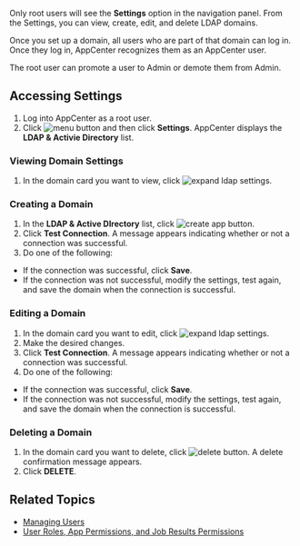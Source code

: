 
Only root users will see the **Settings** option in the navigation panel. From the Settings, you can view, create, edit, and delete LDAP domains.

Once you set up a domain, all users who are part of that domain can log in. Once they log in, AppCenter recognizes them as an AppCenter user. 

The root user can promote a user to Admin or demote them from Admin. 

## Accessing Settings

1. Log into AppCenter as a root user.
2. Click ![menu button](images/menu-button.png) and then click **Settings**. AppCenter displays the **LDAP & Activie Directory** list. 

### Viewing Domain Settings

1. In the domain card you want to view, click ![expand ldap settings](images/expand-settings.png).

### Creating a Domain

1. In the **LDAP & Active DIrectory** list, click ![create app button](images/add-orange.png).
2. Click **Test Connection**. A message appears indicating whether or not a connection was successful.
3. Do one of the following:
 * If the connection was successful, click **Save**.
 * If the connection was not successful, modify the settings, test again, and save the domain when the connection is successful.

### Editing a Domain

1. In the domain card you want to edit, click ![expand ldap settings](images/expand-settings.png).
2. Make the desired changes.
3. Click **Test Connection**. A message appears indicating whether or not a connection was successful.
4. Do one of the following:
 * If the connection was successful, click **Save**.
 * If the connection was not successful, modify the settings, test again, and save the domain when the connection is successful.

### Deleting a Domain

1. In the domain card you want to delete, click ![delete button](images/delete-button.png). A delete confirmation message appears.
2. Click **DELETE**.

## Related Topics
* [Managing Users](manage-users.md)
* [User Roles, App Permissions, and Job Results Permissions](app-permission-user-role.md)

